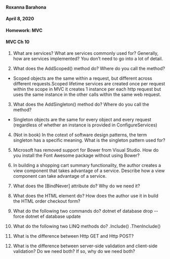 #### Roxanna Barahona
#### April 8, 2020
#### Homework: MVC
#### MVC Ch 10



1. What are services? What are services commonly used for? Generally, how are services implemented?
You don’t need to go into a lot of detail.

2. What does the AddScoped<T>() method do? Where do you call the method?
- Scoped objects are the same within a request, but different across different requests.Scoped lifetime services are created once per request within the scope in MVC it creates 1 instance per each http request but uses the same instance in the other calls within the same web request.

3. What does the AddSingleton<T>() method do? Where do you call the method?
- Singleton objects are the same for every object and every request (regardless of whether an instance is provided in ConfigureServices)

4. (Not in book) In the cotext of software design patterns, the term singleton has a specific meaning.
What is the singleton pattern used for?

5. Microsoft has removed support for Bower from Visual Studio. How do you install the Font Awesome
package without using Bower?

6. In building a shopping cart summary functionality, the author creates a view component that takes
advantage of a service. Describe how a view component can take advantage of a service.

7. What does the [BindNever] attribute do? Why do we need it?

8. What does the HTML <label> element do? How does the author use it in build the HTML order
checkout form?

9. What do the following two commands do?
dotnet ef database drop --force
dotnet ef database update

10. What do the following two LINQ methods do?
.Include()
.ThenInclude()

11. What is the difference between Http GET and Http POST?

12. What is the difference between server-side validation and client-side validation? Do we need both? If
so, why do we need both?
